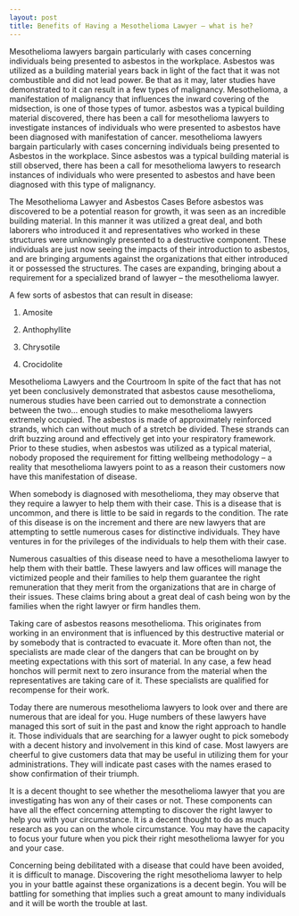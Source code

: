 ```yaml
---
layout: post
title: Benefits of Having a Mesothelioma Lawyer – what is he?
---
```

Mesothelioma lawyers bargain particularly with cases concerning individuals being presented to asbestos in the workplace. Asbestos was utilized as a building material years back in light of the fact that it was not combustible and did not lead power. Be that as it may, later studies have demonstrated to it can result in a few types of malignancy. Mesothelioma, a manifestation of malignancy that influences the inward covering of the midsection, is one of those types of tumor. asbestos was a typical building material discovered, there has been a call for mesothelioma lawyers to investigate instances of individuals who were presented to asbestos have been diagnosed with manifestation of cancer. mesothelioma lawyers bargain particularly with cases concerning individuals being presented to Asbestos in the workplace. Since asbestos was a typical building material is still observed, there has been a call for mesothelioma lawyers to research instances of individuals who were presented to asbestos and have been diagnosed with this type of malignancy.



The Mesothelioma Lawyer and Asbestos Cases
Before asbestos was discovered to be a potential reason for growth, it was seen as an incredible building material. In this manner it was utilized a great deal, and both laborers who introduced it and representatives who worked in these structures were unknowingly presented to a destructive component. These individuals are just now seeing the impacts of their introduction to asbestos, and are bringing arguments against the organizations that either introduced it or possessed the structures. The cases are expanding, bringing about a requirement for a specialized brand of lawyer – the mesothelioma lawyer.

A few sorts of asbestos that can result in disease:

1. Amosite

2. Anthophyllite

3. Chrysotile

4. Crocidolite

Mesothelioma Lawyers and the Courtroom
In spite of the fact that has not yet been conclusively demonstrated that asbestos cause mesothelioma, numerous studies have been carried out to demonstrate a connection between the two… enough studies to make mesothelioma lawyers extremely occupied. The asbestos is made of approximately reinforced strands, which can without much of a stretch be divided. These strands can drift buzzing around and effectively get into your respiratory framework. Prior to these studies, when asbestos was utilized as a typical material, nobody proposed the requirement for fitting wellbeing methodology – a reality that mesothelioma lawyers point to as a reason their customers now have this manifestation of disease.

When somebody is diagnosed with mesothelioma, they may observe that they require a lawyer to help them with their case. This is a disease that is uncommon, and there is little to be said in regards to the condition. The rate of this disease is on the increment and there are new lawyers that are attempting to settle numerous cases for distinctive individuals. They have ventures in for the privileges of the individuals to help them with their case.

Numerous casualties of this disease need to have a mesothelioma lawyer to help them with their battle. These lawyers and law offices will manage the victimized people and their families to help them guarantee the right remuneration that they merit from the organizations that are in charge of their issues. These claims bring about a great deal of cash being won by the families when the right lawyer or firm handles them.

Taking care of asbestos reasons mesothelioma. This originates from working in an environment that is influenced by this destructive material or by somebody that is contracted to evacuate it. More often than not, the specialists are made clear of the dangers that can be brought on by meeting expectations with this sort of material. In any case, a few head honchos will permit next to zero insurance from the material when the representatives are taking care of it. These specialists are qualified for recompense for their work.

Today there are numerous mesothelioma lawyers to look over and there are numerous that are ideal for you. Huge numbers of these lawyers have managed this sort of suit in the past and know the right approach to handle it. Those individuals that are searching for a lawyer ought to pick somebody with a decent history and involvement in this kind of case. Most lawyers are cheerful to give customers data that may be useful in utilizing them for your administrations. They will indicate past cases with the names erased to show confirmation of their triumph.

It is a decent thought to see whether the mesothelioma lawyer that you are investigating has won any of their cases or not. These components can have all the effect concerning attempting to discover the right lawyer to help you with your circumstance. It is a decent thought to do as much research as you can on the whole circumstance. You may have the capacity to focus your future when you pick their right mesothelioma lawyer for you and your case.

Concerning being debilitated with a disease that could have been avoided, it is difficult to manage. Discovering the right mesothelioma lawyer to help you in your battle against these organizations is a decent begin. You will be battling for something that implies such a great amount to many individuals and it will be worth the trouble at last.
